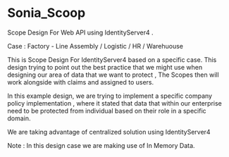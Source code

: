 # Sonia_Scoop
Scope Design For Web API using IdentityServer4 . 

Case : Factory - Line Assembly / Logistic / HR / Warehuouse

This is Scope Design For IdentityServer4 based on a specific case. This design trying to point out the best practice that we might use when designing our area of data that we want to protect , The Scopes then will work alongside with claims and assigned to users.

In this example design, we are trying to implement a specific company policy implementation , where it stated that data that within our enterprise need to be protected from individual based on their role in a specific domain. 

We are taking advantage of centralized solution using IdentityServer4

Note : In this design case we are making use of In Memory Data.
